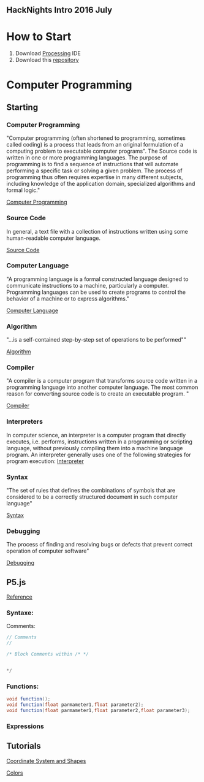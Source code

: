 ## HackNights Intro 2016 July

# How to Start

1. Download [Processing](https://processing.org/download/?processing) IDE
2. Download this [repository](https://github.com/hacklabes/HackNights_Intro_2016_July/archive/master.zip)


# Computer Programming

## Starting

### Computer Programming

"Computer programming (often shortened to programming, sometimes called coding) is a process that leads from an original formulation of a computing problem to executable computer programs".
The Source code is written in one or more programming languages. The purpose of programming is to find a sequence of instructions that will automate performing a specific task or solving a given problem. The process of programming thus often requires expertise in many different subjects, including knowledge of the application domain, specialized algorithms and formal logic."

[Computer Programming](https://en.wikipedia.org/wiki/Computer_programming)


### Source Code
In general, a text file with a collection of instructions written using some human-readable computer language.

[Source Code](https://en.wikipedia.org/wiki/Source_code)

### Computer Language

"A programming language is a formal constructed language designed to communicate instructions to a machine, particularly a computer. Programming languages can be used to create programs to control the behavior of a machine or to express algorithms."

[Computer Language](https://en.wikipedia.org/wiki/Computer_language)

### Algorithm

"...is a self-contained step-by-step set of operations to be performed""

[Algorithm](https://en.wikipedia.org/wiki/Algorithm)

### Compiler
 
"A compiler is a computer program that transforms source code written in a programming language into another computer language. The most common reason for converting source code is to create an executable program. "

[Compiler](https://en.wikipedia.org/wiki/Compiler)

### Interpreters

In computer science, an interpreter is a computer program that directly executes, i.e. performs, instructions written in a programming or scripting language, without previously compiling them into a machine language program. An interpreter generally uses one of the following strategies for program execution:
[Interpreter](https://en.wikipedia.org/wiki/Interpreter_(computing))

### Syntax

"The set of rules that defines the combinations of symbols that are considered to be a correctly structured document in such computer language"

[Syntax](https://en.wikipedia.org/wiki/Syntax_(programming_languages))

### Debugging 

The process of finding and resolving bugs or defects that prevent correct operation of computer software"

[Debugging](https://en.wikipedia.org/wiki/Debugging)


## P5.js
[Reference](http://p5js.org/reference/)


### Syntaxe:

Comments:
```java
// Comments
// 

/* Block Comments within /* */ 


*/

```
### Functions:

```java
void function();
void function(float parmameter1,float parameter2);
void function(float parmameter1,float parameter2,float parameter3);
```

### Expressions  


## Tutorials

[Coordinate System and Shapes](https://processing.org/tutorials/drawing/)

[Colors](https://processing.org/tutorials/color/)
